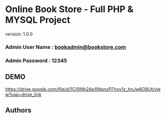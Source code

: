 # Online Book Store - Full PHP & MYSQL Project

version: 1.0.0

### Admin User Name : bookadmin@bookstore.com

### Admin Password : 12345





## DEMO

https://drive.google.com/file/d/1Ci1jlNh2ApXNpnoFFhov1z_hnJw6O8Ut/view?usp=drive_link

## Authors

